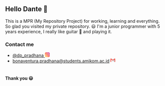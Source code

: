 ## Hello Dante 👋
This is a MPR (My Repository Project) for working, learning and everything.
So glad you visited my private repository. 😃 I'm a junior programmer with 5 years experience, I really like guitar 🎸 and playing it.

### Contact me
- <a href="https://www.instagram.com/dp_pradhana/">@dp_pradhana <img src="instagram.png" alt="instagram" width="15"/></a>
- <a href="mailto:bonaventura.pradhana@students.amikom.ac.id">bonaventura.pradhana@students.amikom.ac.id <img src="gmail.png" alt="gmail" width="15"/></a>

#

#### Thank you 😃
